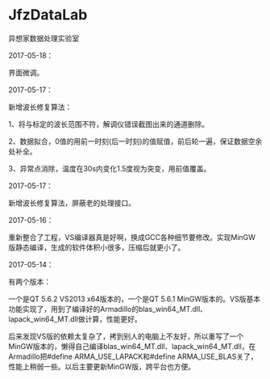 # JfzDataLab
异想家数据处理实验室

2017-05-18：

界面微调。


2017-05-17：

新增波长修复算法：

1、将与标定的波长范围不符，解调仪错误截图出来的通道删除。

2、数据拟合，0值的用前一时刻(后一时刻)的值赋值，前后轮一遍，保证数据空余处补全。

3、异常点消除，温度在30s内变化1.5度视为突变，用前值覆盖。

2017-05-17：

新增波长修复算法，屏蔽老的处理接口。

2017-05-16：

重新整合了工程，VS编译器真是好啊，换成GCC各种细节要修改。实现MinGW版静态编译，生成的软件体积小很多，压缩后就更小了。

2017-05-14：

有两个版本：

一个是QT 5.6.2 VS2013 x64版本的，一个是QT 5.6.1 MinGW版本的。VS版基本功能实现了，用到了编译好的Armadillo的blas_win64_MT.dll、lapack_win64_MT.dll做计算，性能更好。

后来发现VS版的依赖太复杂了，拷到别人的电脑上不友好，所以重写了一个MinGW版本的，懒得自己编译blas_win64_MT.dll、lapack_win64_MT.dll，在Armadillo把#define ARMA_USE_LAPACK和#define ARMA_USE_BLAS关了，性能上稍弱一些。以后主要更新MinGW版，跨平台也方便。